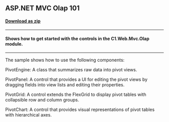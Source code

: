 ## ASP.NET MVC Olap 101
#### [Download as zip](https://downgit.github.io/#/home?url=https://github.com/GrapeCity/ComponentOne-ASPNET-MVC-Samples/tree/master/HowTo/OLAP/OLAP101/Olap101)
____
#### Shows how to get started with the controls in the C1.Web.Mvc.Olap module.
____
The sample shows how to use the following components:

PivotEngine: A class that summarizes raw data into pivot views.

PivotPanel: A control that provides a UI for editing the pivot views 
by dragging fields into view lists and editing their properties.

PivotGrid: A control extends the FlexGrid to display pivot tables 
with collapsible row and column groups.

PivotChart: A control that provides visual representations of 
pivot tables with hierarchical axes.
